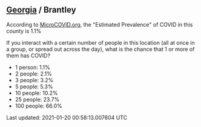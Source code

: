 
## [Georgia](/united-states/georgia) / Brantley

According to [MicroCOVID.org](http://microcovid.org),
the "Estimated Prevalence" of COVID in this county is 1.1%

If you interact with a certain number of people in this location
(all at once in a group, or spread out across the day), what is the chance that
1 or more of them has COVID?

- 1 person: 1.1%
- 2 people: 2.1%
- 3 people: 3.2%
- 5 people: 5.3%
- 10 people: 10.2%
- 25 people: 23.7%
- 100 people: 66.0%

Last updated: 2021-01-20 00:58:13.007604 UTC
